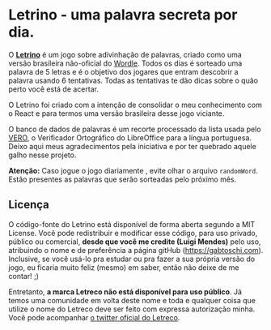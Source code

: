# Letrino - uma palavra secreta por dia.

O [**Letrino**](https://letrino.com.br) é um jogo sobre adivinhação de palavras, criado como uma versão brasileira não-oficial do [Wordle](https://www.powerlanguage.co.uk/wordle/). Todos os dias é sorteado uma palavra de 5 letras e é o objetivo dos jogares que entram descobrir a palavra usando 6 tentativas. Todas as tentativas te dão dicas sobre o quão perto você está de acertar.

O Letrino foi criado com a intenção de consolidar o meu conhecimento com o React e para termos uma versão brasileira desse jogo viciante.

O banco de dados de palavras é um recorte processado da lista usada pelo [VERO](https://pt-br.libreoffice.org/projetos/vero), o Verificador Ortográfico do LibreOffice para a língua portuguesa. Deixo aqui meus agradecimentos pela iniciativa e por ter quebrado aquele galho nesse projeto.

**Atenção:** Caso jogue o jogo diariamente , evite olhar o arquivo `randomWord`. Estão presentes as palavras que serão sorteadas pelo próximo mês.

## Licença

O código-fonte do Letrino está disponível de forma aberta segundo a MIT License. Você pode redistribuir e modificar esse código, para uso privado, público ou comercial, **desde que você me credite (Luigi Mendes)** pelo uso, atribuindo o nome e de preferência a página gitHub (https://gabtoschi.com). Inclusive, se você usá-lo pra estudar ou pra fazer a sua própria versão do jogo, eu ficaria muito feliz (mesmo) em saber, então não deixe de me contar! ;)

Entretanto, **a marca Letreco não está disponível para uso público**. Já temos uma comunidade em volta deste nome e toda e qualquer coisa que utilize o nome do Letreco deve ser feito com expressa autorização minha. Você pode acompanhar [o twitter oficial do Letreco](https://github.com/luigimqf/Letrino).
